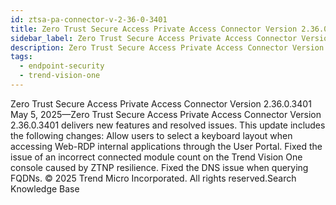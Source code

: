 ```yaml
---
id: ztsa-pa-connector-v-2-36-0-3401
title: Zero Trust Secure Access Private Access Connector Version 2.36.0.3401
sidebar_label: Zero Trust Secure Access Private Access Connector Version 2.36.0.3401
description: Zero Trust Secure Access Private Access Connector Version 2.36.0.3401
tags:
  - endpoint-security
  - trend-vision-one
---
```


 Zero Trust Secure Access Private Access Connector Version 2.36.0.3401 May 5, 2025—Zero Trust Secure Access Private Access Connector Version 2.36.0.3401 delivers new features and resolved issues. This update includes the following changes: Allow users to select a keyboard layout when accessing Web-RDP internal applications through the User Portal. Fixed the issue of an incorrect connected module count on the Trend Vision One console caused by ZTNP resilience. Fixed the DNS issue when querying FQDNs. © 2025 Trend Micro Incorporated. All rights reserved.Search Knowledge Base